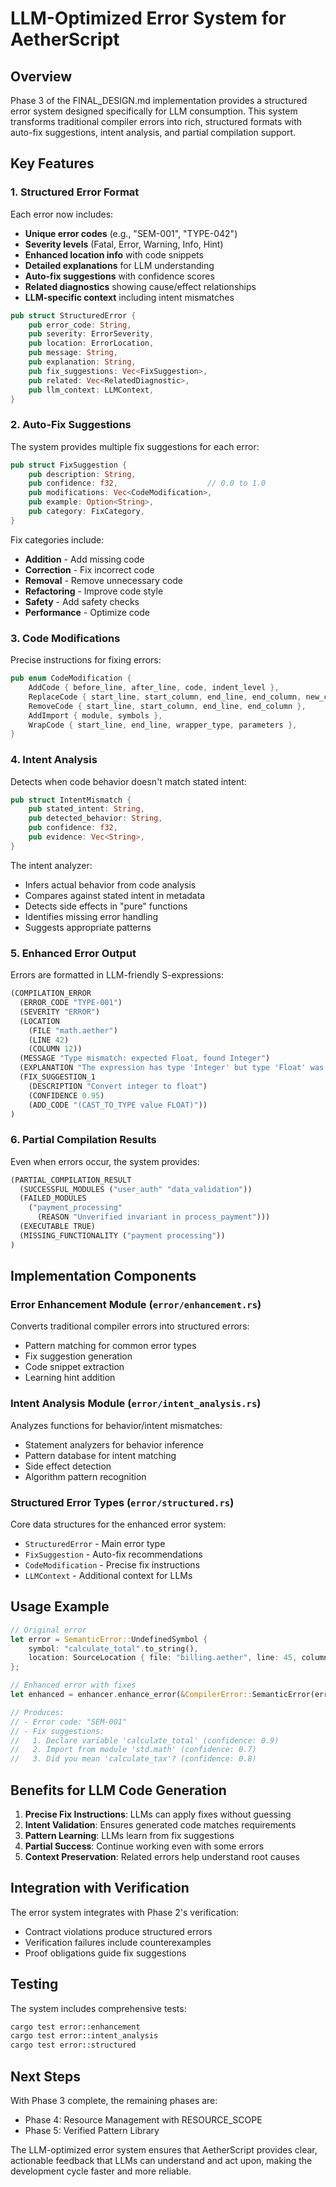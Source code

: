 # LLM-Optimized Error System for AetherScript

## Overview

Phase 3 of the FINAL_DESIGN.md implementation provides a structured error system designed specifically for LLM consumption. This system transforms traditional compiler errors into rich, structured formats with auto-fix suggestions, intent analysis, and partial compilation support.

## Key Features

### 1. Structured Error Format

Each error now includes:
- **Unique error codes** (e.g., "SEM-001", "TYPE-042")
- **Severity levels** (Fatal, Error, Warning, Info, Hint)
- **Enhanced location info** with code snippets
- **Detailed explanations** for LLM understanding
- **Auto-fix suggestions** with confidence scores
- **Related diagnostics** showing cause/effect relationships
- **LLM-specific context** including intent mismatches

```rust
pub struct StructuredError {
    pub error_code: String,
    pub severity: ErrorSeverity,
    pub location: ErrorLocation,
    pub message: String,
    pub explanation: String,
    pub fix_suggestions: Vec<FixSuggestion>,
    pub related: Vec<RelatedDiagnostic>,
    pub llm_context: LLMContext,
}
```

### 2. Auto-Fix Suggestions

The system provides multiple fix suggestions for each error:

```rust
pub struct FixSuggestion {
    pub description: String,
    pub confidence: f32,                    // 0.0 to 1.0
    pub modifications: Vec<CodeModification>,
    pub example: Option<String>,
    pub category: FixCategory,
}
```

Fix categories include:
- **Addition** - Add missing code
- **Correction** - Fix incorrect code
- **Removal** - Remove unnecessary code
- **Refactoring** - Improve code style
- **Safety** - Add safety checks
- **Performance** - Optimize code

### 3. Code Modifications

Precise instructions for fixing errors:

```rust
pub enum CodeModification {
    AddCode { before_line, after_line, code, indent_level },
    ReplaceCode { start_line, start_column, end_line, end_column, new_code },
    RemoveCode { start_line, start_column, end_line, end_column },
    AddImport { module, symbols },
    WrapCode { start_line, end_line, wrapper_type, parameters },
}
```

### 4. Intent Analysis

Detects when code behavior doesn't match stated intent:

```rust
pub struct IntentMismatch {
    pub stated_intent: String,
    pub detected_behavior: String,
    pub confidence: f32,
    pub evidence: Vec<String>,
}
```

The intent analyzer:
- Infers actual behavior from code analysis
- Compares against stated intent in metadata
- Detects side effects in "pure" functions
- Identifies missing error handling
- Suggests appropriate patterns

### 5. Enhanced Error Output

Errors are formatted in LLM-friendly S-expressions:

```lisp
(COMPILATION_ERROR
  (ERROR_CODE "TYPE-001")
  (SEVERITY "ERROR")
  (LOCATION
    (FILE "math.aether")
    (LINE 42)
    (COLUMN 12))
  (MESSAGE "Type mismatch: expected Float, found Integer")
  (EXPLANATION "The expression has type 'Integer' but type 'Float' was expected")
  (FIX_SUGGESTION_1
    (DESCRIPTION "Convert integer to float")
    (CONFIDENCE 0.95)
    (ADD_CODE "(CAST_TO_TYPE value FLOAT)"))
)
```

### 6. Partial Compilation Results

Even when errors occur, the system provides:

```lisp
(PARTIAL_COMPILATION_RESULT
  (SUCCESSFUL_MODULES ("user_auth" "data_validation"))
  (FAILED_MODULES
    ("payment_processing" 
      (REASON "Unverified invariant in process_payment")))
  (EXECUTABLE TRUE)
  (MISSING_FUNCTIONALITY ("payment processing"))
)
```

## Implementation Components

### Error Enhancement Module (`error/enhancement.rs`)

Converts traditional compiler errors into structured errors:
- Pattern matching for common error types
- Fix suggestion generation
- Code snippet extraction
- Learning hint addition

### Intent Analysis Module (`error/intent_analysis.rs`)

Analyzes functions for behavior/intent mismatches:
- Statement analyzers for behavior inference
- Pattern database for intent matching
- Side effect detection
- Algorithm pattern recognition

### Structured Error Types (`error/structured.rs`)

Core data structures for the enhanced error system:
- `StructuredError` - Main error type
- `FixSuggestion` - Auto-fix recommendations
- `CodeModification` - Precise fix instructions
- `LLMContext` - Additional context for LLMs

## Usage Example

```rust
// Original error
let error = SemanticError::UndefinedSymbol {
    symbol: "calculate_total".to_string(),
    location: SourceLocation { file: "billing.aether", line: 45, column: 8 },
};

// Enhanced error with fixes
let enhanced = enhancer.enhance_error(&CompilerError::SemanticError(error));

// Produces:
// - Error code: "SEM-001"
// - Fix suggestions:
//   1. Declare variable 'calculate_total' (confidence: 0.9)
//   2. Import from module 'std.math' (confidence: 0.7)
//   3. Did you mean 'calculate_tax'? (confidence: 0.8)
```

## Benefits for LLM Code Generation

1. **Precise Fix Instructions**: LLMs can apply fixes without guessing
2. **Intent Validation**: Ensures generated code matches requirements
3. **Pattern Learning**: LLMs learn from fix suggestions
4. **Partial Success**: Continue working even with some errors
5. **Context Preservation**: Related errors help understand root causes

## Integration with Verification

The error system integrates with Phase 2's verification:
- Contract violations produce structured errors
- Verification failures include counterexamples
- Proof obligations guide fix suggestions

## Testing

The system includes comprehensive tests:
```bash
cargo test error::enhancement
cargo test error::intent_analysis
cargo test error::structured
```

## Next Steps

With Phase 3 complete, the remaining phases are:
- Phase 4: Resource Management with RESOURCE_SCOPE
- Phase 5: Verified Pattern Library

The LLM-optimized error system ensures that AetherScript provides clear, actionable feedback that LLMs can understand and act upon, making the development cycle faster and more reliable.